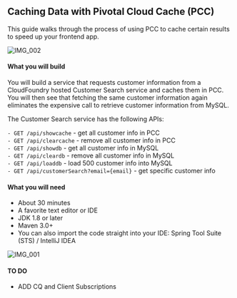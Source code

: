 ## Caching Data with Pivotal Cloud Cache (PCC)
This guide walks through the process of using PCC to cache certain results to speed up your frontend app.

![IMG_002](https://github.com/Pivotal-Field-Engineering/pad-pcc-demo/blob/master/images/IMG_002.png) 
  
#### What you will build
You will build a service that requests customer information from a CloudFoundry hosted Customer Search service and caches them in PCC. You will then see that fetching the same customer information again eliminates the expensive call to retrieve customer information from MySQL.

The Customer Search service has the following APIs:

`- GET /api/showcache`          - get all customer info in PCC  
`- GET /api/clearcache`         - remove all customer info in PCC  
`- GET /api/showdb`  	- get all customer info in MySQL  
`- GET /api/cleardb`         - remove all customer info in MySQL  
`- GET /api/loaddb`         - load 500 customer info into MySQL  
`- GET /api/customerSearch?email={email}`   - get specific customer info  
  
  
#### What you will need
- About 30 minutes
- A favorite text editor or IDE
- JDK 1.8 or later
- Maven 3.0+
- You can also import the code straight into your IDE: 
Spring Tool Suite (STS) / IntelliJ IDEA
  
  
![IMG_001](https://github.com/Pivotal-Field-Engineering/pad-pcc-demo/blob/master/images/IMG_001.png)



#### TO DO
- ADD CQ and Client Subscriptions

